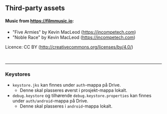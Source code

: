 ## Third-party assets

#### Music from https://filmmusic.io:
 * "Five Armies" by Kevin MacLeod (https://incompetech.com)
 * "Noble Race" by Kevin MacLeod (https://incompetech.com)

Licence: CC BY (http://creativecommons.org/licenses/by/4.0/)

<br>

---

### Keystores
 * `keystore.jks` kan finnes under `auth`-mappa på Drive.
   * Denne skal plasseres øverst i prosjekt-mappa lokalt.
 * `debug.keystore` og tilhørende `debug.keystore.properties` kan finnes under `auth/android`-mappa på Drive.
   * Denne skal plasseres i `android`-mappa lokalt.
